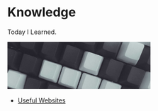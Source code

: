 # Knowledge

Today I Learned.

<img src="_img/hhkb.jpg" width="64%" />

* [Useful Websites](website.md)

